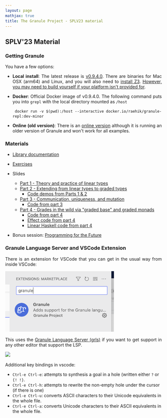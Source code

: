 ```yaml
---
layout: page
mathjax: true
title: The Granule Project - SPLV23 material
---
```


<style>
  p, div {
    text-align: justify;
  }
</style>

SPLV'23 Material
------------------------------

### Getting Granule

You have a few options:

* __Local install__:  The latest release is [v0.9.4.0](https://github.com/granule-project/granule/releases). There are binaries for Mac OSX (arm64) and Linux, and you will also need to [install Z3](https://github.com/Z3Prover/z3). [However, you may need to build yourself if your platform isn't provided for](https://github.com/granule-project/granule/blob/main/README.md#installation).

* __Docker__: Official Docker image of v0.9.4.0. The following command puts you into `grepl` with the local directory mounted as `/host`

       docker run -v $(pwd):/host --interactive docker.io/raehik/granule-repl:dev-minor

* __Online (old version)__: There is an [online version](https://tio.run/#granule) although it is running an older version of Granule and won't work for all examples.

### Materials

* [Library documentation](https://granule-project.github.io/docs)
* [Exercises](https://granule-project.github.io/splv23/splv23-exercises.pdf)
* Slides
  * [Part 1 - Theory and practice of linear types](https://granule-project.github.io/splv23/splv23-slides-part1.pdf)
  * [Part 2 - Extending from linear types to graded types](https://granule-project.github.io/splv23/splv23-slides-part2.pdf)
      * [Code demos from Parts 1 & 2](splv23/splv23-tue.gr)
  * [Part 3 - Communication, uniqueness, and mutation](https://granule-project.github.io/splv23/splv23-slides-part3.pdf)
      * [Code from part 3](splv23/splv-wed.gr)
  * [Part 4 - Grades in the wild via "graded base" and graded monads](https://granule-project.github.io/splv23/splv23-slides-part4.pdf)
      * [Code from part 4](splv23/splv-thur.gr)
      * [Effect code from part 4](splv23/splv-effects.gr)
      * [Linear Haskell code from part 4](splv23/linearhask.hs)

* Bonus session: [Programming for the Future](splv23/iccs-programming-for-the-future.pdf)

### Granule Language Server and VSCode Extension

There is an extension for VSCode that you can get in the usual way from
inside VSCode:

<img src="images/vscode-extension.png" style='width:350px' />

This uses the [Granule Language Server (grls)](https://github.com/granule-project/granule/tree/main/server) if you want to get support in any other editor that support the LSP.

<img src="https://github.com/granule-project/granule/raw/dev-minor/server/vscode-diagnostics.gif" />

Additional key bindings in vscode:

* `Ctrl-e Ctrl-e`: attempts to synthesis a goal in a hole (written either `?` or `{! !}`.
* `Ctrl-e Ctrl-h`: attempts to rewrite the non-empty hole under the cursor (if there is one)
* `Ctrl-e Ctrl-u`: converts ASCII characters to their Unicode equivalents in the whole file.
* `Ctrl-e Ctrl-a`: converts Unicode characters to their ASCII equivalents in the whole file.
